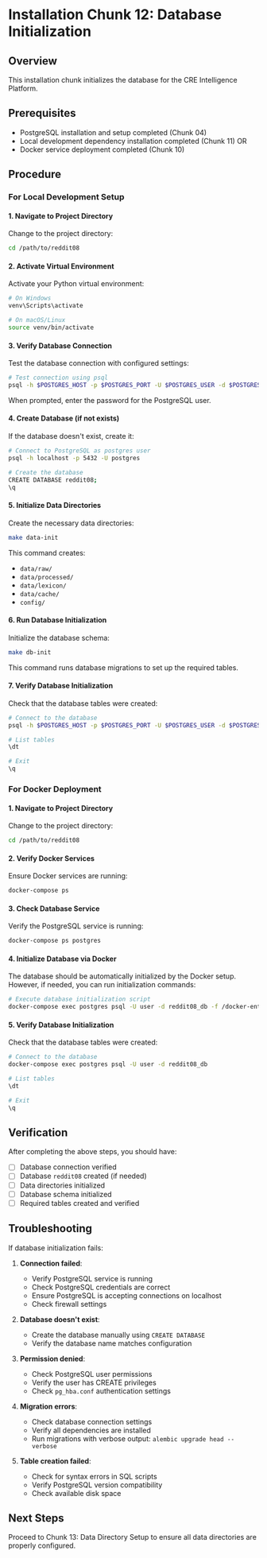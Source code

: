# Installation Chunk 12: Database Initialization

## Overview
This installation chunk initializes the database for the CRE Intelligence Platform.

## Prerequisites
- PostgreSQL installation and setup completed (Chunk 04)
- Local development dependency installation completed (Chunk 11) OR
- Docker service deployment completed (Chunk 10)

## Procedure

### For Local Development Setup

#### 1. Navigate to Project Directory
Change to the project directory:
```bash
cd /path/to/reddit08
```

#### 2. Activate Virtual Environment
Activate your Python virtual environment:
```bash
# On Windows
venv\Scripts\activate

# On macOS/Linux
source venv/bin/activate
```

#### 3. Verify Database Connection
Test the database connection with configured settings:
```bash
# Test connection using psql
psql -h $POSTGRES_HOST -p $POSTGRES_PORT -U $POSTGRES_USER -d $POSTGRES_DB
```

When prompted, enter the password for the PostgreSQL user.

#### 4. Create Database (if not exists)
If the database doesn't exist, create it:
```bash
# Connect to PostgreSQL as postgres user
psql -h localhost -p 5432 -U postgres

# Create the database
CREATE DATABASE reddit08;
\q
```

#### 5. Initialize Data Directories
Create the necessary data directories:
```bash
make data-init
```

This command creates:
- `data/raw/`
- `data/processed/`
- `data/lexicon/`
- `data/cache/`
- `config/`

#### 6. Run Database Initialization
Initialize the database schema:
```bash
make db-init
```

This command runs database migrations to set up the required tables.

#### 7. Verify Database Initialization
Check that the database tables were created:
```bash
# Connect to the database
psql -h $POSTGRES_HOST -p $POSTGRES_PORT -U $POSTGRES_USER -d $POSTGRES_DB

# List tables
\dt

# Exit
\q
```

### For Docker Deployment

#### 1. Navigate to Project Directory
Change to the project directory:
```bash
cd /path/to/reddit08
```

#### 2. Verify Docker Services
Ensure Docker services are running:
```bash
docker-compose ps
```

#### 3. Check Database Service
Verify the PostgreSQL service is running:
```bash
docker-compose ps postgres
```

#### 4. Initialize Database via Docker
The database should be automatically initialized by the Docker setup. However, if needed, you can run initialization commands:
```bash
# Execute database initialization script
docker-compose exec postgres psql -U user -d reddit08_db -f /docker-entrypoint-initdb.d/init-db.sql
```

#### 5. Verify Database Initialization
Check that the database tables were created:
```bash
# Connect to the database
docker-compose exec postgres psql -U user -d reddit08_db

# List tables
\dt

# Exit
\q
```

## Verification
After completing the above steps, you should have:
- [ ] Database connection verified
- [ ] Database `reddit08` created (if needed)
- [ ] Data directories initialized
- [ ] Database schema initialized
- [ ] Required tables created and verified

## Troubleshooting
If database initialization fails:

1. **Connection failed**:
   - Verify PostgreSQL service is running
   - Check PostgreSQL credentials are correct
   - Ensure PostgreSQL is accepting connections on localhost
   - Check firewall settings

2. **Database doesn't exist**:
   - Create the database manually using `CREATE DATABASE`
   - Verify the database name matches configuration

3. **Permission denied**:
   - Check PostgreSQL user permissions
   - Verify the user has CREATE privileges
   - Check `pg_hba.conf` authentication settings

4. **Migration errors**:
   - Check database connection settings
   - Verify all dependencies are installed
   - Run migrations with verbose output: `alembic upgrade head --verbose`

5. **Table creation failed**:
   - Check for syntax errors in SQL scripts
   - Verify PostgreSQL version compatibility
   - Check available disk space

## Next Steps
Proceed to Chunk 13: Data Directory Setup to ensure all data directories are properly configured.